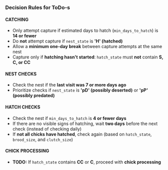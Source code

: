 



### Decision Rules for ToDo-s

#### CATCHING

* Only attempt capture if estimated days to hatch (`min_days_to_hatch`) is **14 or fewer**
* Do **not** attempt capture if `nest_state` is **'H' (hatched)**
* Allow a **minimum one-day break** between capture attempts at the same nest
* Capture only if **hatching hasn't started**: `hatch_state` must **not** contain **S, C, or CC**

#### NEST CHECKS

* Check the nest if the **last visit was 7 or more days ago**
* Prioritize checks if `nest_state` is **'pD' (possibly deserted)** or **'pP' (possibly predated)**

#### HATCH CHECKS

* Check the nest if `min_days_to_hatch` is **4 or fewer days**
* If there are no visible signs of hatching, wait **two days** before the next check (instead of checking daily)
* If **not all chicks have hatched**, check again (based on `hatch_state`, `brood_size`, and `clutch_size`)

#### CHICK PROCESSING

* **TODO:** If `hatch_state` contains **CC** or **C**, proceed with **chick processing**
